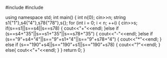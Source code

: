 #include <iostream>
#include <string>

using namespace std;
int main()
{
    int n{0};
    cin>>n;
    string s1{"1"},s4{"4"},s78{"78"},s{};
    for (int i = 0; i < n; ++i) {
        cin>>s;
        if(s==s1||s==s4||s==s78)
        {
            cout<<"+"<<endl;
        }else if (s==s4+"35"||s==s1+"35"||s==s78+"35")
        {
            cout<<"-"<<endl;
        }else if (s=="9"+s4+"4"||s=="9"+s1+"4"||s=="9"+s78+"4")
        {
            cout<<"*"<<endl;
        } else if (s=="190"+s4||s=="190"+s1||s=="190"+s78)
        {
            cout<<"?"<<endl;
        }
        else{
            cout<<"+"<<endl;
        }
    }
    return 0;
}
